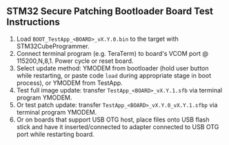 ## STM32 Secure Patching Bootloader Board Test Instructions

1. Load `BOOT_TestApp_<BOARD>_vX.Y.0.bin` to the target with STM32CubeProgrammer.
2. Connect terminal program (e.g. TeraTerm) to board's VCOM port @ 115200,N,8,1. Power cycle or reset board.
3. Select update method: YMODEM from bootloader (hold user button while restarting, or paste code `load` during appropriate stage in boot process), or YMODEM from TestApp.
4. Test full image update: transfer `TestApp_<BOARD>_vX.Y.1.sfb` via terminal program YMODEM.
5. Or test patch update: transfer `TestApp_<BOARD>_vX.Y.0_vX.Y.1.sfbp` via terminal program YMODEM.
6. Or on boards that support USB OTG host, place files onto USB flash stick and have it inserted/connected to adapter connected to USB OTG port while restarting board.
